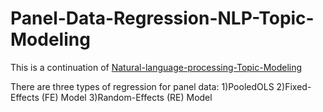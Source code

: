 # Panel-Data-Regression-NLP-Topic-Modeling
This is a continuation of  [Natural-language-processing-Topic-Modeling](https://github.com/shradhapewekar/Natural-language-processing-Topic-Modeling-NLP-)

There are three types of regression for panel data:
1)PooledOLS 
2)Fixed-Effects (FE) Model
3)Random-Effects (RE) Model

